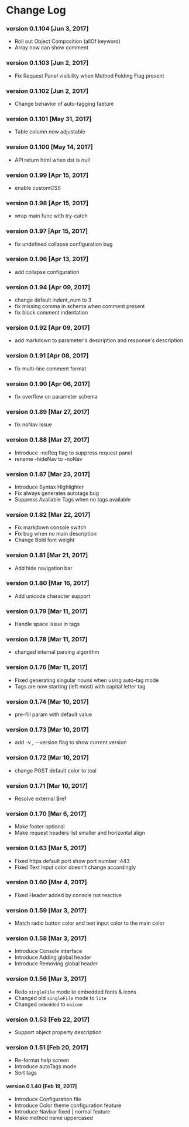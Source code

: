 # Change Log

### version 0.1.104 [Jun 3, 2017]
 - Roll out Object Composition (allOf keyword)
 - Array now can show comment

### version 0.1.103 [Jun 2, 2017]
 - Fix Request Panel visibility when Method Folding Flag present

### version 0.1.102 [Jun 2, 2017]
 - Change behavior of auto-tagging faeture

### version 0.1.101 [May 31, 2017]
 - Table column now adjustable

### version 0.1.100 [May 14, 2017]
 - API return html when dst is null

### version 0.1.99 [Apr 15, 2017]
 - enable customCSS

### version 0.1.98 [Apr 15, 2017]
 - wrap main func with try-catch

### version 0.1.97 [Apr 15, 2017]
 - fix undefined collapse configuration bug

### version 0.1.96 [Apr 13, 2017]
 - add collapse configuration

### version 0.1.94 [Apr 09, 2017]
 - change default indent_num to 3
 - fix missing comma in schema when comment present
 - fix block comment indentation

### version 0.1.92 [Apr 09, 2017]
 - add markdown to parameter's description and response's description

### version 0.1.91 [Apr 08, 2017]
 - fix multi-line comment format

### version 0.1.90 [Apr 06, 2017]
 - fix overflow on parameter schema

### version 0.1.89 [Mar 27, 2017]
 - fix noNav issue

### version 0.1.88 [Mar 27, 2017]
 - Introduce -noReq flag to suppress request panel
 - rename -hideNav to -noNav

### version 0.1.87 [Mar 23, 2017]
 - Introduce Syntax Highlighter
 - Fix always generates autotags bug
 - Suppress Available Tags when no tags available

### version 0.1.82 [Mar 22, 2017]
 - Fix markdown console switch
 - Fix bug when no main description
 - Change Bold font weight

### version 0.1.81 [Mar 21, 2017]
 - Add hide navigation bar

### version 0.1.80 [Mar 16, 2017]
 - Add unicode character support

### version 0.1.79 [Mar 11, 2017]
 - Handle space issue in tags

### version 0.1.78 [Mar 11, 2017]
 - changed internal parsing algorithm

### version 0.1.76 [Mar 11, 2017]
 - Fixed generating singular nouns when using auto-tag mode
 - Tags are now starting (left most) with capital letter tag

### version 0.1.74 [Mar 10, 2017]
 - pre-fill param with default value

### version 0.1.73 [Mar 10, 2017]
 - add -v , --version flag to show current version

### version 0.1.72 [Mar 10, 2017]
 - change POST default color to teal

### version 0.1.71 [Mar 10, 2017]
 - Resolve external $ref

### version 0.1.70 [Mar 6, 2017]
 - Make footer optional
 - Make request headers list smaller and horizontal align

### version 0.1.63 [Mar 5, 2017]
 - Fixed https default port show port number :443
 - Fixed Text Input color doesn't change accordingly


### version 0.1.60 [Mar 4, 2017]
 - Fixed Header added by console not reactive


### version 0.1.59 [Mar 3, 2017]
 - Match radio button color and text input color to the main color


### version 0.1.58 [Mar 3, 2017]
 - Introduce Console interface
 - Introduce Adding global header
 - Introduce Removing global header


### version 0.1.56 [Mar 3, 2017]
 - Redo `singleFile` mode to embedded fonts & icons
 - Changed old `singleFile` mode to `lite`
 - Changed `embedded` to `noicon`


### version 0.1.53 [Feb 22, 2017]
 - Support object property description


### version 0.1.51 [Feb 20, 2017]

 - Re-format help screen
 - Introduce autoTags mode
 - Sort tags


#### version 0.1.40 [Feb 19, 2017]

 - Introduce Configuration file
 - Introduce Color theme configuration feature
 - Introduce Navbar fixed | normal feature
 - Make method name uppercased
